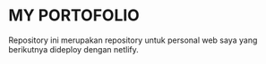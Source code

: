 # MY PORTOFOLIO

Repository ini merupakan repository untuk personal web saya yang berikutnya dideploy dengan netlify.  
